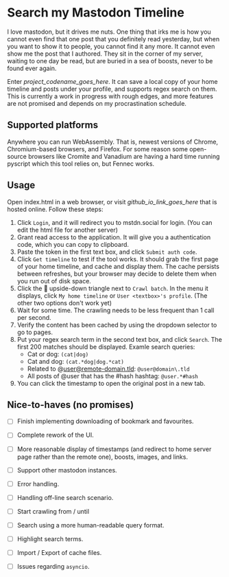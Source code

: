 # Search my Mastodon Timeline

I love mastodon, but it drives me nuts. One thing that irks me is how you cannot even find that one post that you definitely read yesterday, but when you want to show it to people, you cannot find it any more. It cannot even show me the post that I authored. They sit in the corner of my server, waiting to one day be read, but are buried in a sea of boosts, never to be found ever again.

Enter *project_codename_goes_here*. It can save a local copy of your home timeline and posts under your profile, and supports regex search on them. This is currently a work in progress with rough edges, and more features are not promised and depends on my procrastination schedule.

## Supported platforms
Anywhere you can run WebAssembly. That is, newest versions of Chrome, Chromium-based browsers, and Firefox. For some reason some open-source browsers like Cromite and Vanadium are having a hard time running pyscript which this tool relies on, but Fennec works.

## Usage
Open index.html in a web browser, or visit *github_io_link_goes_here* that is hosted online. Follow these steps:
1. Click `Login`, and it will redirect you to mstdn.social for login. (You can edit the html file for another server)
2. Grant read access to the application. It will give you a authentication code, which you can copy to clipboard.
3. Paste the token in the first text box, and click `Submit auth code`.
4. Click `Get timeline` to test if the tool works. It should grab the first page of your home timeline, and cache and display them. The cache persists between refreshes, but your browser may decide to delete them when you run out of disk space.
5. Click the :small_red_triangle_down: upside-down triangle next to `Crawl batch`. In the menu it displays, click `My home timeline` or `User <textbox>'s profile`. (The other two options don't work yet)
6. Wait for some time. The crawling needs to be less frequent than 1 call per second.
7. Verify the content has been cached by using the dropdown selector to go to pages.
8. Put your regex search term in the second text box, and click `Search`. The first 200 matches should be displayed. Examle search queries:
    - Cat or dog: `(cat|dog)`
    - Cat and dog: `(cat.*dog|dog.*cat)`
    - Related to @user@remote-domain.tld: `@user@domain\.tld`
    - All posts of @user that has the #hash hashtag: `@user.*#hash`
9. You can click the timestamp to open the original post in a new tab.

## Nice-to-haves (no promises)
- [ ] Finish implementing downloading of bookmark and favourites.
- [ ] Complete rework of the UI.
- [ ] More reasonable display of timestamps (and redirect to home server page rather than the remote one), boosts, images, and links.
- [ ] Support other mastodon instances.
- [ ] Error handling.
- [ ] Handling off-line search scenario.
- [ ] Start crawling from / until
- [ ] Search using a more human-readable query format.
- [ ] Highlight search terms.
- [ ] Import / Export of cache files.
- [ ] Issues regarding `asyncio`.



